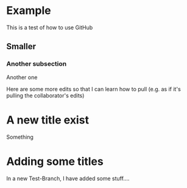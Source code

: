 # Example
This is a test of how to use GitHub


## Smaller 

### Another subsection

Another one

Here are some more edits so that I can learn how to pull (e.g. as if it's pulling the collaborator's edits)

# A new title exist
Something


# Adding some titles
In a new Test-Branch, I have added some stuff....